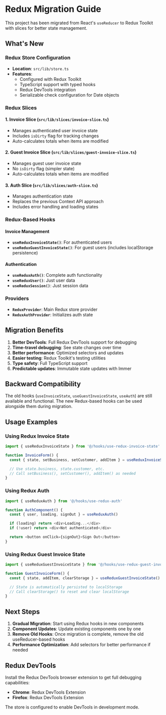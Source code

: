 # Redux Migration Guide

This project has been migrated from React's `useReducer` to Redux Toolkit with slices for better state management.

## What's New

### Redux Store Configuration

- **Location**: `src/lib/store.ts`
- **Features**:
  - Configured with Redux Toolkit
  - TypeScript support with typed hooks
  - Redux DevTools integration
  - Serializable check configuration for Date objects

### Redux Slices

#### 1. Invoice Slice (`src/lib/slices/invoice-slice.ts`)

- Manages authenticated user invoice state
- Includes `isDirty` flag for tracking changes
- Auto-calculates totals when items are modified

#### 2. Guest Invoice Slice (`src/lib/slices/guest-invoice-slice.ts`)

- Manages guest user invoice state
- No `isDirty` flag (simpler state)
- Auto-calculates totals when items are modified

#### 3. Auth Slice (`src/lib/slices/auth-slice.ts`)

- Manages authentication state
- Replaces the previous Context API approach
- Includes error handling and loading states

### Redux-Based Hooks

#### Invoice Management

- **`useReduxInvoiceState()`**: For authenticated users
- **`useReduxGuestInvoiceState()`**: For guest users (includes localStorage persistence)

#### Authentication

- **`useReduxAuth()`**: Complete auth functionality
- **`useReduxUser()`**: Just user data
- **`useReduxSession()`**: Just session data

### Providers

- **`ReduxProvider`**: Main Redux store provider
- **`ReduxAuthProvider`**: Initializes auth state

## Migration Benefits

1. **Better DevTools**: Full Redux DevTools support for debugging
2. **Time-travel debugging**: See state changes over time
3. **Better performance**: Optimized selectors and updates
4. **Easier testing**: Redux Toolkit's testing utilities
5. **Type safety**: Full TypeScript support
6. **Predictable updates**: Immutable state updates with Immer

## Backward Compatibility

The old hooks (`useInvoiceState`, `useGuestInvoiceState`, `useAuth`) are still available and functional. The new Redux-based hooks can be used alongside them during migration.

## Usage Examples

### Using Redux Invoice State

```typescript
import { useReduxInvoiceState } from '@/hooks/use-redux-invoice-state'

function InvoiceForm() {
  const { state, setBusiness, setCustomer, addItem } = useReduxInvoiceState()

  // Use state.business, state.customer, etc.
  // Call setBusiness(), setCustomer(), addItem() as needed
}
```

### Using Redux Auth

```typescript
import { useReduxAuth } from '@/hooks/use-redux-auth'

function AuthComponent() {
  const { user, loading, signOut } = useReduxAuth()

  if (loading) return <div>Loading...</div>
  if (!user) return <div>Not authenticated</div>

  return <button onClick={signOut}>Sign Out</button>
}
```

### Using Redux Guest Invoice State

```typescript
import { useReduxGuestInvoiceState } from '@/hooks/use-redux-guest-invoice-state'

function GuestInvoiceForm() {
  const { state, addItem, clearStorage } = useReduxGuestInvoiceState()

  // State is automatically persisted to localStorage
  // Call clearStorage() to reset and clear localStorage
}
```

## Next Steps

1. **Gradual Migration**: Start using Redux hooks in new components
2. **Component Updates**: Update existing components one by one
3. **Remove Old Hooks**: Once migration is complete, remove the old useReducer-based hooks
4. **Performance Optimization**: Add selectors for better performance if needed

## Redux DevTools

Install the Redux DevTools browser extension to get full debugging capabilities:

- **Chrome**: Redux DevTools Extension
- **Firefox**: Redux DevTools Extension

The store is configured to enable DevTools in development mode.
